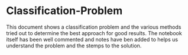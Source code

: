 # Classification-Problem

This document shows a classification problem and the various methods tried out to determine the best approach for good results.
The notebook itself has been well commented and notes have ben added to helps us understand the problem and the stemps to the solution.
